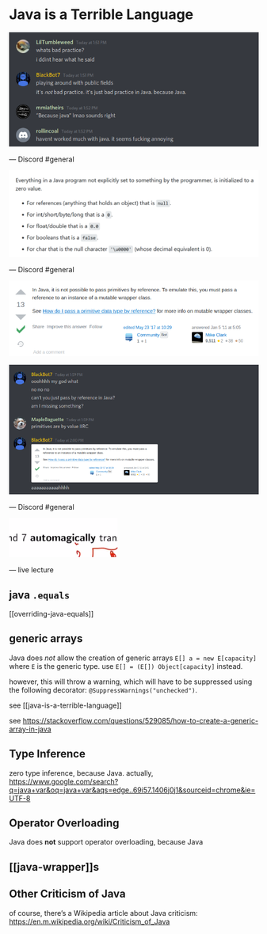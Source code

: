 # Java is a Terrible Language

![](2022-02-26-01-29-58.png)

&mdash; Discord #general

![](2022-02-26-01-30-07.png)

&mdash; Discord #general

![](2022-02-26-01-30-13.png)

![](2022-02-26-01-34-54.png)

&mdash; Discord #general

![](2022-02-26-01-35-03.png)

&mdash; live lecture

## java `.equals`

[[overriding-java-equals]]

## generic arrays

Java does _not_ allow the creation of generic arrays `E[] a = new E[capacity]` where `E` is the generic type. use `E[] = (E[]) Object[capacity]` instead.

however, this will throw a warning, which will have to be suppressed using the following decorator: `@SuppressWarnings("unchecked")`.

see [[java-is-a-terrible-language]]

see <https://stackoverflow.com/questions/529085/how-to-create-a-generic-array-in-java>

## Type Inference

zero type inference, because Java. actually, <https://www.google.com/search?q=java+var&oq=java+var&aqs=edge..69i57.1406j0j1&sourceid=chrome&ie=UTF-8>

## Operator Overloading

Java does **not** support operator overloading, because Java

## [[java-wrapper]]s

## Other Criticism of Java

of course, there’s a Wikipedia article about Java criticism: <https://en.m.wikipedia.org/wiki/Criticism_of_Java>
